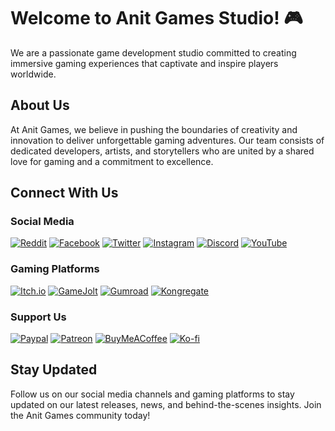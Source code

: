 # Welcome to Anit Games Studio! 🎮

We are a passionate game development studio committed to creating immersive gaming experiences that captivate and inspire players worldwide.

## About Us

At Anit Games, we believe in pushing the boundaries of creativity and innovation to deliver unforgettable gaming adventures. Our team consists of dedicated developers, artists, and storytellers who are united by a shared love for gaming and a commitment to excellence.

## Connect With Us

### Social Media

[![Reddit](https://img.shields.io/badge/Reddit-r%2Fanitgames-orange)](https://www.reddit.com/r/anitgames/)
[![Facebook](https://img.shields.io/badge/Facebook-Anit%20Games-blue)](https://www.facebook.com/groups/392617553452256)
[![Twitter](https://img.shields.io/badge/Twitter-%40anit__games-blue)](https://twitter.com/anit_games)
[![Instagram](https://img.shields.io/badge/Instagram-anit.games-purple)](https://www.instagram.com/anit.games/)
[![Discord](https://img.shields.io/badge/Discord-Anit%20Games-blueviolet)](https://discord.com/channels/1200135091834327111/1200135092538974311)
[![YouTube](https://img.shields.io/badge/YouTube-Anit%20Games-red)](https://www.youtube.com/channel/UCp463-uFoalQodsOYQEA9Rw)

### Gaming Platforms

[![Itch.io](https://img.shields.io/badge/Itch.io-Anit%20Games-yellow)](https://anit-games.itch.io/)
[![GameJolt](https://img.shields.io/badge/GameJolt-Anit%20Games-green)](https://gamejolt.com/@anitgames)
[![Gumroad](https://img.shields.io/badge/Gumroad-Anit%20Games-lightgrey)](https://anitgames.gumroad.com/?_gl=1*8ybudb*_ga*MTgyOTYwMjk4OS4xNzA2MjA5NjY5*_ga_6LJN6D94N6*MTcwNjI2MTE1MS4yLjEuMTcwNjI2MTE1OS4wLjAuMA..)
[![Kongregate](https://img.shields.io/badge/Kongregate-Anit%20Games-brightgreen)](https://www.kongregate.com/accounts/anitgames)

### Support Us

[![Paypal](https://img.shields.io/badge/Paypal-Anit%20Games-blue)](https://paypal.me/anitgames?country.x=IN&locale.x=en_GB)
[![Patreon](https://img.shields.io/badge/Patreon-Anit%20Games-orange)](https://www.patreon.com/AnitGames)
[![BuyMeACoffee](https://img.shields.io/badge/BuyMeACoffee-Anit%20Games-yellow)](https://www.buymeacoffee.com/anitgames)
[![Ko-fi](https://img.shields.io/badge/Ko--fi-Anit%20Games-orange)](https://ko-fi.com/anitgames)

## Stay Updated

Follow us on our social media channels and gaming platforms to stay updated on our latest releases, news, and behind-the-scenes insights. Join the Anit Games community today!

